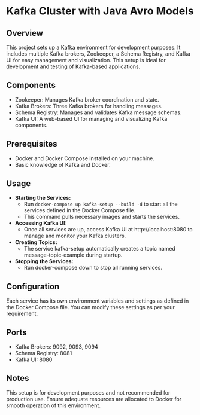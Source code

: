 # Kafka Cluster with Java Avro Models


## Overview

This project sets up a Kafka environment for development purposes. It includes multiple Kafka brokers, Zookeeper, a Schema Registry, and Kafka UI for easy management and visualization. This setup is ideal for development and testing of Kafka-based applications.

## Components
- Zookeeper: Manages Kafka broker coordination and state.
- Kafka Brokers: Three Kafka brokers for handling messages.
- Schema Registry: Manages and validates Kafka message schemas.
- Kafka UI: A web-based UI for managing and visualizing Kafka components.

## Prerequisites
- Docker and Docker Compose installed on your machine.
- Basic knowledge of Kafka and Docker.

## Usage

- **Starting the Services:**
  - Run ```docker-compose up kafka-setup --build -d``` to start all the services defined in the Docker Compose file.
  - This command pulls necessary images and starts the services.
- **Accessing Kafka UI:**
  - Once all services are up, access Kafka UI at http://localhost:8080 to manage and monitor your Kafka clusters.
- **Creating Topics:**
  - The service kafka-setup automatically creates a topic named message-topic-example during startup.
- **Stopping the Services:**
  - Run docker-compose down to stop all running services.
    
## Configuration

Each service has its own environment variables and settings as defined in the Docker Compose file.
You can modify these settings as per your requirement.

## Ports

- Kafka Brokers: 9092, 9093, 9094
- Schema Registry: 8081
- Kafka UI: 8080

## Notes

This setup is for development purposes and not recommended for production use.
Ensure adequate resources are allocated to Docker for smooth operation of this environment.
